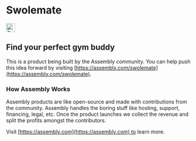 # Swolemate

<a href="https://assembly.com/swolemate/bounties?utm_campaign=assemblage&utm_source=swolemate&utm_medium=repo_badge"><img src="https://asm-badger.herokuapp.com/swolemate/badges/tasks.svg" height="24px" alt="Open Tasks" /></a>

## Find your perfect gym buddy

This is a product being built by the Assembly community. You can help push this idea forward by visiting [https://assembly.com/swolemate](https://assembly.com/swolemate).

### How Assembly Works

Assembly products are like open-source and made with contributions from the community. Assembly handles the boring stuff like hosting, support, financing, legal, etc. Once the product launches we collect the revenue and split the profits amongst the contributors.

Visit [https://assembly.com](https://assembly.com) to learn more.
